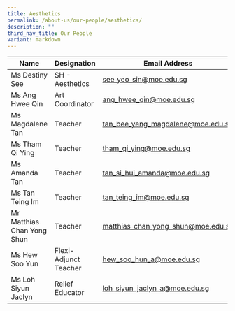```yaml
---
title: Aesthetics
permalink: /about-us/our-people/aesthetics/
description: ""
third_nav_title: Our People
variant: markdown
---
```

| Name | Designation | Email Address | Contact |
|---|---|---|---|
| Ms Destiny See | SH - Aesthetics | [see_yeo_sin@moe.edu.sg](mailto:see_yeo_sin@moe.edu.sg) | 65938-116 |
| Ms Ang Hwee Qin | Art Coordinator | [ang_hwee_qin@moe.edu.sg](mailto:ang_hwee_qin@moe.edu.sg) | 65938-116 |
| Ms Magdalene Tan | Teacher | [tan_bee_yeng_magdalene@moe.edu.sg](mailto:tan_bee_yeng_magdalene@moe.edu.sg) | 65938-116 |
| Ms Tham Qi Ying | Teacher | [tham_qi_ying@moe.edu.sg](mailto:tham_qi_ying@moe.edu.sg) | 65938-116 |
| Ms Amanda Tan | Teacher | [tan_si_hui_amanda@moe.edu.sg](mailto:tan_si_hui_amanda@moe.edu.sg) | 65938-152 |
| Ms Tan Teing Im | Teacher |[tan_teing_im@moe.edu.sg](mailto:tan_teing_im@moe.edu.sg)| 65938-137 |
| Mr Matthias Chan Yong Shun | Teacher | [matthias_chan_yong_shun@moe.edu.sg](mailto:matthias_chan_yong_shun@moe.edu.sg) | 65938-181 |
| Ms Hew Soo Yun | Flexi-Adjunct Teacher | [hew_soo_hun_a@moe.edu.sg](mailto:Hew_Soo_Hun_A@moe.edu.sg) | 65938-138|
| Ms Loh Siyun Jaclyn | Relief Educator | [loh_siyun_jaclyn_a@moe.edu.sg](mailto:Loh_Siyun_Jaclyn_A@moe.edu.sg) | 65938-188 |